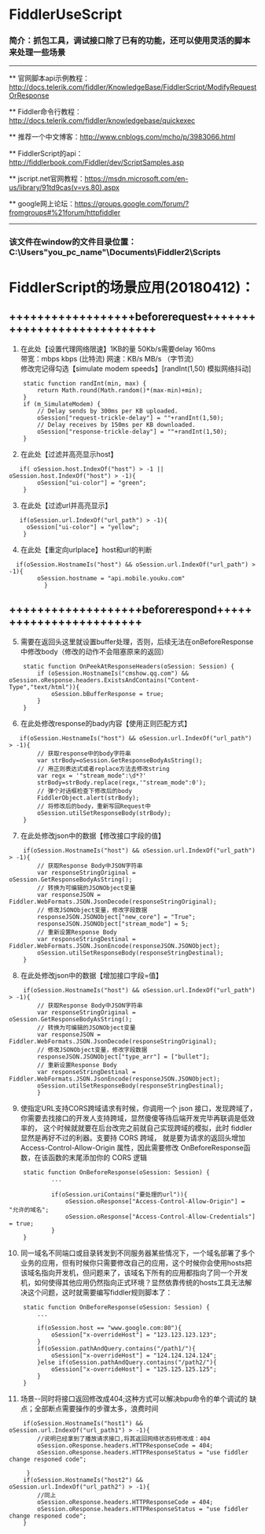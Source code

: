 # FiddlerUseScript

### 简介：抓包工具，调试接口除了已有的功能，还可以使用灵活的脚本来处理一些场景

**************************************************************************************************************
** 官网脚本api示例教程：http://docs.telerik.com/fiddler/KnowledgeBase/FiddlerScript/ModifyRequestOrResponse  

** Fiddler命令行教程：http://docs.telerik.com/fiddler/knowledgebase/quickexec  

** 推荐一个中文博客：http://www.cnblogs.com/mcho/p/3983066.html  

** FiddlerScript的api：http://fiddlerbook.com/Fiddler/dev/ScriptSamples.asp

** jscript.net官网教程：https://msdn.microsoft.com/en-us/library/91td9cas(v=vs.80).aspx

** google网上论坛：https://groups.google.com/forum/?fromgroups#%21forum/httpfiddler
*************************************************************************************************************

### 该文件在window的文件目录位置：C:\Users\"you_pc_name"\Documents\Fiddler2\Scripts

# FiddlerScript的场景应用(20180412)：

## ++++++++++++++++++beforerequest++++++++++++++++++++++++++++

1. 在此处【设置代理网络限速】1KB的量 50Kb/s需要delay 160ms <br>
  带宽：mbps kbps (比特流)  网速：KB/s MB/s （字节流）   <br>
  修改完记得勾选【simulate modem speeds】[randInt(1,50) 模拟网络抖动]<br>
```
    static function randInt(min, max) {
        return Math.round(Math.random()*(max-min)+min);
    }
    if (m_SimulateModem) {
        // Delay sends by 300ms per KB uploaded.
        oSession["request-trickle-delay"] = ""+randInt(1,50);
        // Delay receives by 150ms per KB downloaded.
        oSession["response-trickle-delay"] = ""+randInt(1,50);
    }
```
2. 在此处【过滤并高亮显示host】
```
   if( oSession.host.IndexOf("host") > -1 || oSession.host.IndexOf("host") > -1){
     	oSession["ui-color"] = "green";
    }
```

3. 在此处【过滤url并高亮显示】
```
   if(oSession.url.IndexOf("url_path") > -1){
     oSession["ui-color"] = "yellow";
    }
```
4. 在此处【重定向urlplace】host和url的判断  
```
  if(oSession.HostnameIs("host") && oSession.url.IndexOf("url_path") > -1){
	    oSession.hostname = "api.mobile.youku.com"
		  }
```
	
## +++++++++++++++++++beforerespond++++++++++++++++++++++++

5. 需要在返回头这里就设置buffer处理，否则，后续无法在onBeforeResponse中修改body（修改的动作不会阻塞原来的返回）

```
    static function OnPeekAtResponseHeaders(oSession: Session) {
        if (oSession.HostnameIs("cmshow.qq.com") && oSession.oResponse.headers.ExistsAndContains("Content-Type","text/html")){
            oSession.bBufferResponse = true;    
        }
    }	
```
6. 在此处修改response的bady内容【使用正则匹配方式】
```
   if(oSession.HostnameIs("host") && oSession.url.IndexOf("url_path") > -1){
        // 获取response中的body字符串
        var strBody=oSession.GetResponseBodyAsString();
        // 用正则表达式或者replace方法去修改string
        var regx = '"stream_mode":\d*?'
        strBody=strBody.replace(regx,'"stream_mode":0');
        // 弹个对话框检查下修改后的body               
        FiddlerObject.alert(strBody);
        // 将修改后的body，重新写回Request中
        oSession.utilSetResponseBody(strBody);
    }
```

7. 在此处修改json中的数据【修改接口字段的值】
```
    if(oSession.HostnameIs("host") && oSession.url.IndexOf("url_path") > -1){
        // 获取Response Body中JSON字符串
        var responseStringOriginal =  oSession.GetResponseBodyAsString();
        // 转换为可编辑的JSONObject变量
        var responseJSON = Fiddler.WebFormats.JSON.JsonDecode(responseStringOriginal);
        // 修改JSONObject变量，修改字段数据
        responseJSON.JSONObject["new_core"] = "True";  
        responseJSON.JSONObject["stream_mode"] = 5;
        // 重新设置Response Body
        var responseStringDestinal = Fiddler.WebFormats.JSON.JsonEncode(responseJSON.JSONObject);
        oSession.utilSetResponseBody(responseStringDestinal);
	}
```
8. 在此处修改json中的数据【增加接口字段=值】
```
    if(oSession.HostnameIs("host") && oSession.url.IndexOf("url_path") > -1){
        // 获取Response Body中JSON字符串
        var responseStringOriginal =  oSession.GetResponseBodyAsString();
        // 转换为可编辑的JSONObject变量
        var responseJSON = Fiddler.WebFormats.JSON.JsonDecode(responseStringOriginal);
        // 修改JSONObject变量，修改字段数据
        responseJSON.JSONObject["type_arr"] = ["bullet"];
        // 重新设置Response Body
        var responseStringDestinal = Fiddler.WebFormats.JSON.JsonEncode(responseJSON.JSONObject);
        oSession.utilSetResponseBody(responseStringDestinal);
        }
```
9. 使指定URL支持CORS跨域请求有时候，你调用一个 json 接口，发现跨域了，你需要去找接口的开发人支持跨域，显然傻傻等待后端开发完毕再联调是低效率的，
这个时候就就要在后台改完之前就自己实现跨域的模拟，此时 fiddler 显然是再好不过的利器。支要持 CORS 跨域，
就是要为请求的返回头增加  Access-Control-Allow-Origin 属性，因此需要修改 OnBeforeResponse函数，在该函数的末尾添加你的 CORS 逻辑

```
    static function OnBeforeResponse(oSession: Session) {
        	...

        	if(oSession.uriContains("要处理的url")){
        		oSession.oResponse["Access-Control-Allow-Origin"] =  "允许的域名";
        		oSession.oResponse["Access-Control-Allow-Credentials"] = true;
        	}
    }
```
10. 同一域名不同端口或目录转发到不同服务器某些情况下，一个域名部署了多个业务的应用，但有时候你只需要修改自己的应用，这个时候你会使用hosts把该域名指向开发机，但问题来了，该域名下所有的应用都指向了同一个开发机，如何使得其他应用仍然指向正式环境？显然依靠传统的hosts工具无法解决这个问题，这时就需要编写fiddler规则脚本了：
```
    static function OnBeforeResponse(oSession: Session) {
        ...

        if(oSession.host == "www.google.com:80"){
            oSession["x-overrideHost"] = "123.123.123.123";
        }
        if(oSession.pathAndQuery.contains("/path1/"){
            oSession["x-overrideHost"] = "124.124.124.124";
        }else if(oSession.pathAndQuery.contains("/path2/"){
            oSession["x-overrideHost"] = "125.125.125.125";
        }
    }
```

11. 场景--同时将接口返回修改成404;这种方式可以解决bpu命令的单个调试的 缺点；全部断点需要操作的步骤太多，浪费时间
```
    if(oSession.HostnameIs("host1") && oSession.url.IndexOf("url_path1") > -1){
        //说明已经拿到了播放请求接口,将其返回网络状态码修改成：404
        oSession.oResponse.headers.HTTPResponseCode = 404;
        oSession.oResponse.headers.HTTPResponseStatus = "use fiddler change responed code";
	
     }
    if(oSession.HostnameIs("host2") && oSession.url.IndexOf("url_path2") > -1){
        //同上
        oSession.oResponse.headers.HTTPResponseCode = 404;
        oSession.oResponse.headers.HTTPResponseStatus = "use fiddler change responed code";
    }
```
